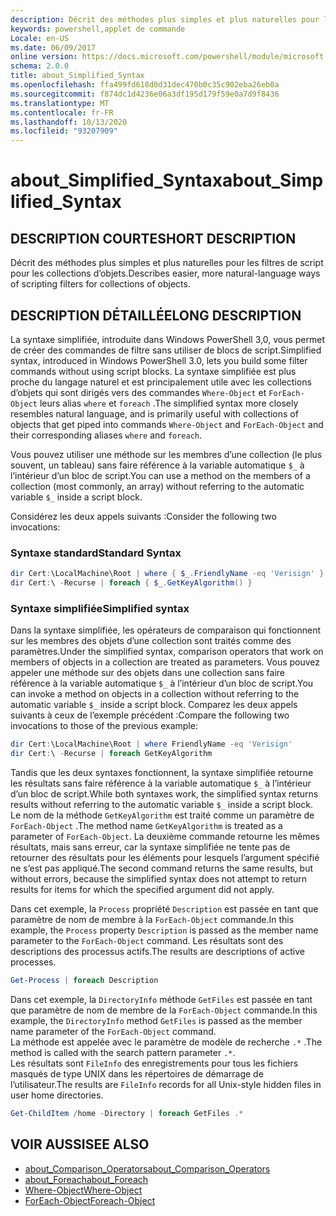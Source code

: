 ```yaml
---
description: Décrit des méthodes plus simples et plus naturelles pour les filtres de script pour les collections d’objets.
keywords: powershell,applet de commande
Locale: en-US
ms.date: 06/09/2017
online version: https://docs.microsoft.com/powershell/module/microsoft.powershell.core/about/about_simplified_syntax?view=powershell-5.1&WT.mc_id=ps-gethelp
schema: 2.0.0
title: about_Simplified_Syntax
ms.openlocfilehash: ffa499fd618d0d31dec470b0c35c902eba26eb0a
ms.sourcegitcommit: f874dc1d4236e06a3df195d179f59e0a7d9f8436
ms.translationtype: MT
ms.contentlocale: fr-FR
ms.lasthandoff: 10/13/2020
ms.locfileid: "93207909"
---
```

# <a name="about_simplified_syntax"></a><span data-ttu-id="ce3a7-104">about_Simplified_Syntax</span><span class="sxs-lookup"><span data-stu-id="ce3a7-104">about_Simplified_Syntax</span></span>

## <a name="short-description"></a><span data-ttu-id="ce3a7-105">DESCRIPTION COURTE</span><span class="sxs-lookup"><span data-stu-id="ce3a7-105">SHORT DESCRIPTION</span></span>

<span data-ttu-id="ce3a7-106">Décrit des méthodes plus simples et plus naturelles pour les filtres de script pour les collections d’objets.</span><span class="sxs-lookup"><span data-stu-id="ce3a7-106">Describes easier, more natural-language ways of scripting filters for collections of objects.</span></span>

## <a name="long-description"></a><span data-ttu-id="ce3a7-107">DESCRIPTION DÉTAILLÉE</span><span class="sxs-lookup"><span data-stu-id="ce3a7-107">LONG DESCRIPTION</span></span>

<span data-ttu-id="ce3a7-108">La syntaxe simplifiée, introduite dans Windows PowerShell 3,0, vous permet de créer des commandes de filtre sans utiliser de blocs de script.</span><span class="sxs-lookup"><span data-stu-id="ce3a7-108">Simplified syntax, introduced in Windows PowerShell 3.0, lets you build some filter commands without using script blocks.</span></span> <span data-ttu-id="ce3a7-109">La syntaxe simplifiée est plus proche du langage naturel et est principalement utile avec les collections d’objets qui sont dirigés vers des commandes `Where-Object` et `ForEach-Object` leurs alias `where` et `foreach` .</span><span class="sxs-lookup"><span data-stu-id="ce3a7-109">The simplified syntax more closely resembles natural language, and is primarily useful with collections of objects that get piped into commands `Where-Object` and `ForEach-Object` and their corresponding aliases `where` and `foreach`.</span></span>

<span data-ttu-id="ce3a7-110">Vous pouvez utiliser une méthode sur les membres d’une collection (le plus souvent, un tableau) sans faire référence à la variable automatique `$_` à l’intérieur d’un bloc de script.</span><span class="sxs-lookup"><span data-stu-id="ce3a7-110">You can use a method on the members of a collection (most commonly, an array) without referring to the automatic variable `$_` inside a script block.</span></span>

<span data-ttu-id="ce3a7-111">Considérez les deux appels suivants :</span><span class="sxs-lookup"><span data-stu-id="ce3a7-111">Consider the following two invocations:</span></span>

### <a name="standard-syntax"></a><span data-ttu-id="ce3a7-112">Syntaxe standard</span><span class="sxs-lookup"><span data-stu-id="ce3a7-112">Standard Syntax</span></span>

```powershell
dir Cert:\LocalMachine\Root | where { $_.FriendlyName -eq 'Verisign' }
dir Cert:\ -Recurse | foreach { $_.GetKeyAlgorithm() }
```

### <a name="simplified-syntax"></a><span data-ttu-id="ce3a7-113">Syntaxe simplifiée</span><span class="sxs-lookup"><span data-stu-id="ce3a7-113">Simplified syntax</span></span>

<span data-ttu-id="ce3a7-114">Dans la syntaxe simplifiée, les opérateurs de comparaison qui fonctionnent sur les membres des objets d’une collection sont traités comme des paramètres.</span><span class="sxs-lookup"><span data-stu-id="ce3a7-114">Under the simplified syntax, comparison operators that work on members of objects in a collection are treated as parameters.</span></span> <span data-ttu-id="ce3a7-115">Vous pouvez appeler une méthode sur des objets dans une collection sans faire référence à la variable automatique `$_` à l’intérieur d’un bloc de script.</span><span class="sxs-lookup"><span data-stu-id="ce3a7-115">You can invoke a method on objects in a collection without referring to the automatic variable `$_` inside a script block.</span></span>
<span data-ttu-id="ce3a7-116">Comparez les deux appels suivants à ceux de l’exemple précédent :</span><span class="sxs-lookup"><span data-stu-id="ce3a7-116">Compare the following two invocations to those of the previous example:</span></span>

```powershell
dir Cert:\LocalMachine\Root | where FriendlyName -eq 'Verisign'
dir Cert:\ -Recurse | foreach GetKeyAlgorithm
```

<span data-ttu-id="ce3a7-117">Tandis que les deux syntaxes fonctionnent, la syntaxe simplifiée retourne les résultats sans faire référence à la variable automatique `$_` à l’intérieur d’un bloc de script.</span><span class="sxs-lookup"><span data-stu-id="ce3a7-117">While both syntaxes work, the simplified syntax returns results without referring to the automatic variable `$_` inside a script block.</span></span>
<span data-ttu-id="ce3a7-118">Le nom de la méthode `GetKeyAlgorithm` est traité comme un paramètre de `ForEach-Object` .</span><span class="sxs-lookup"><span data-stu-id="ce3a7-118">The method name `GetKeyAlgorithm` is treated as a parameter of `ForEach-Object`.</span></span>
<span data-ttu-id="ce3a7-119">La deuxième commande retourne les mêmes résultats, mais sans erreur, car la syntaxe simplifiée ne tente pas de retourner des résultats pour les éléments pour lesquels l’argument spécifié ne s’est pas appliqué.</span><span class="sxs-lookup"><span data-stu-id="ce3a7-119">The second command returns the same results, but without errors, because the simplified syntax does not attempt to return results for items for which the specified argument did not apply.</span></span>

<span data-ttu-id="ce3a7-120">Dans cet exemple, la `Process` propriété `Description` est passée en tant que paramètre de nom de membre à la `ForEach-Object` commande.</span><span class="sxs-lookup"><span data-stu-id="ce3a7-120">In this example, the `Process` property `Description` is passed as the member name parameter to the `ForEach-Object` command.</span></span> <span data-ttu-id="ce3a7-121">Les résultats sont des descriptions des processus actifs.</span><span class="sxs-lookup"><span data-stu-id="ce3a7-121">The results are descriptions of active processes.</span></span>

```powershell
Get-Process | foreach Description
```

<span data-ttu-id="ce3a7-122">Dans cet exemple, la `DirectoryInfo` méthode `GetFiles` est passée en tant que paramètre de nom de membre de la `ForEach-Object` commande.</span><span class="sxs-lookup"><span data-stu-id="ce3a7-122">In this example, the `DirectoryInfo` method `GetFiles` is passed as the member name parameter of the `ForEach-Object` command.</span></span>  
<span data-ttu-id="ce3a7-123">La méthode est appelée avec le paramètre de modèle de recherche `.*` .</span><span class="sxs-lookup"><span data-stu-id="ce3a7-123">The method is called with the search pattern parameter `.*`.</span></span>  
<span data-ttu-id="ce3a7-124">Les résultats sont `FileInfo` des enregistrements pour tous les fichiers masqués de type UNIX dans les répertoires de démarrage de l’utilisateur.</span><span class="sxs-lookup"><span data-stu-id="ce3a7-124">The results are `FileInfo` records for all Unix-style hidden files in user home directories.</span></span> 

```powershell
Get-ChildItem /home -Directory | foreach GetFiles .*
```

## <a name="see-also"></a><span data-ttu-id="ce3a7-125">VOIR AUSSI</span><span class="sxs-lookup"><span data-stu-id="ce3a7-125">SEE ALSO</span></span>

- [<span data-ttu-id="ce3a7-126">about_Comparison_Operators</span><span class="sxs-lookup"><span data-stu-id="ce3a7-126">about_Comparison_Operators</span></span>](about_Comparison_Operators.md)
- [<span data-ttu-id="ce3a7-127">about_Foreach</span><span class="sxs-lookup"><span data-stu-id="ce3a7-127">about_Foreach</span></span>](about_Foreach.md)
- [<span data-ttu-id="ce3a7-128">Where-Object</span><span class="sxs-lookup"><span data-stu-id="ce3a7-128">Where-Object</span></span>](xref:Microsoft.PowerShell.Core.Where-Object)
- [<span data-ttu-id="ce3a7-129">ForEach-Object</span><span class="sxs-lookup"><span data-stu-id="ce3a7-129">Foreach-Object</span></span>](xref:Microsoft.PowerShell.Core.ForEach-Object)
